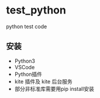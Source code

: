 # test_python
python test code

## 安装
- Python3
- VSCode
- Python插件
- kite 插件及 kite 后台服务
- 部分非标准库需要用pip install安装